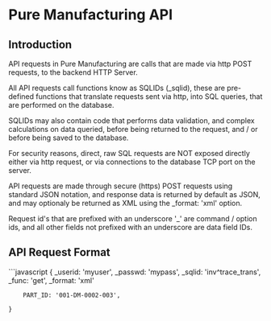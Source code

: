 # Pure Manufacturing API

## Introduction
API requests in Pure Manufacturing are calls that are made via http POST requests, to the backend HTTP Server.

All API requests call functions know as SQLIDs (_sqlid), these are pre-defined functions that translate requests sent via http, into SQL queries, that are performed on the database.

SQLIDs may also contain code that performs data validation, and complex calculations on data queried, before being returned to the request, and / or before being saved to the database.

For security reasons, direct, raw SQL requests are NOT exposed directly either via http request, or via connections to the database TCP port on the server.

API requests are made through secure (https) POST requests using standard JSON notation, and response data is returned by default as JSON, and may optionaly be returned as XML using the _format: 'xml' option.

Request id's that are prefixed with an underscore '_' are command / option ids, and all other fields not prefixed with an underscore are data field IDs.

<h2>API Request Format</h2>
```javascript
	{
		_userid: 'myuser',
		_passwd: 'mypass',
		_sqlid: 'inv^trace_trans',
		_func: 'get',
		_format: 'xml'

		PART_ID: '001-DM-0002-003',

	}
```

